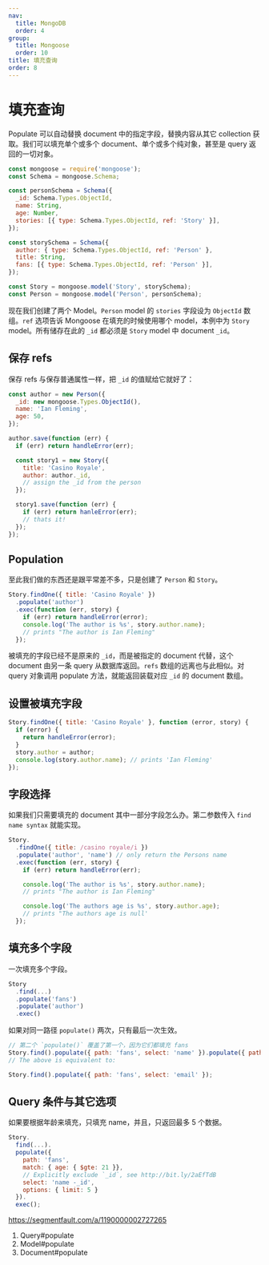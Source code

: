 ```yaml
---
nav:
  title: MongoDB
  order: 4
group:
  title: Mongoose
  order: 10
title: 填充查询
order: 8
---
```


# 填充查询

Populate 可以自动替换 document 中的指定字段，替换内容从其它 collection 获取。我们可以填充单个或多个 document、单个或多个纯对象，甚至是 query 返回的一切对象。

```js
const mongoose = require('mongoose');
const Schema = mongoose.Schema;

const personSchema = Schema({
  _id: Schema.Types.ObjectId,
  name: String,
  age: Number,
  stories: [{ type: Schema.Types.ObjectId, ref: 'Story' }],
});

const storySchema = Schema({
  author: { type: Schema.Types.ObjectId, ref: 'Person' },
  title: String,
  fans: [{ type: Schema.Types.ObjectId, ref: 'Person' }],
});

const Story = mongoose.model('Story', storySchema);
const Person = mongoose.model('Person', personSchema);
```

现在我们创建了两个 Model。`Person` model 的 `stories` 字段设为 `ObjectId` 数组。`ref` 选项告诉 Mongoose 在填充的时候使用哪个 model，本例中为 `Story` model。所有储存在此的 `_id` 都必须是 `Story` model 中 document `_id`。

## 保存 refs

保存 refs 与保存普通属性一样，把 `_id` 的值赋给它就好了：

```js
const author = new Person({
  _id: new mongoose.Types.ObjectId(),
  name: 'Ian Fleming',
  age: 50,
});

author.save(function (err) {
  if (err) return handleError(err);

  const story1 = new Story({
    title: 'Casino Royale',
    author: author._id,
    // assign the _id from the person
  });

  story1.save(function (err) {
    if (err) return hanleError(err);
    // thats it!
  });
});
```

## Population

至此我们做的东西还是跟平常差不多，只是创建了 `Person` 和 `Story`。

```js
Story.findOne({ title: 'Casino Royale' })
  .populate('author')
  .exec(function (err, story) {
    if (err) return handleError(error);
    console.log('The author is %s', story.author.name);
    // prints "The author is Ian Fleming"
  });
```

被填充的字段已经不是原来的 `_id`，而是被指定的 document 代替，这个 document 由另一条 query 从数据库返回。`refs` 数组的远离也与此相似。对 query 对象调用 populate 方法，就能返回装载对应 `_id` 的 document 数组。

## 设置被填充字段

```js
Story.findOne({ title: 'Casino Royale' }, function (error, story) {
  if (error) {
    return handleError(error);
  }
  story.author = author;
  console.log(story.author.name); // prints 'Ian Fleming'
});
```

## 字段选择

如果我们只需要填充的 document 其中一部分字段怎么办。第二参数传入 `find name syntax` 就能实现。

```js
Story.
  .findOne({ title: /casino royale/i })
  .populate('author', 'name') // only return the Persons name
  .exec(function (err, story) {
    if (err) return handleError(err);

    console.log('The author is %s', story.author.name);
    // prints "The author is Ian Fleming"

    console.log('The authors age is %s', story.author.age);
    // prints "The authors age is null'
  });
```

## 填充多个字段

一次填充多个字段。

```js
Story
  .find(...)
  .populate('fans')
  .populate('author')
  .exec()
```

如果对同一路径 `populate()` 两次，只有最后一次生效。

```js
// 第二个 `populate()` 覆盖了第一个，因为它们都填充 fans
Story.find().populate({ path: 'fans', select: 'name' }).populate({ path: 'fans', select: 'email' });
// The above is equivalent to:

Story.find().populate({ path: 'fans', select: 'email' });
```

## Query 条件与其它选项

如果要根据年龄来填充，只填充 name，并且，只返回最多 5 个数据。

```js
Story.
  find(...).
  populate({
    path: 'fans',
    match: { age: { $gte: 21 }},
    // Explicitly exclude `_id`, see http://bit.ly/2aEfTdB
    select: 'name -_id',
    options: { limit: 5 }
  }).
  exec();
```

https://segmentfault.com/a/1190000002727265

1. Query#populate
2. Model#populate
3. Document#populate
